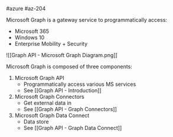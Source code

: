 #azure #az-204 

Microsoft Graph is a gateway service to programmatically access:
- Microsoft 365
- Windows 10
- Enterprise Mobility + Security

![[Graph API - Microsoft Graph Diagram.png]]

Microsoft Graph is composed of three components:
1. Microsoft Graph API
	- Programmatically access various MS services
	- See [[Graph API - Introduction]]
1. Microsoft Graph Connectors
	- Get external data in
	- See [[Graph API - Graph Connectors]]
1. Microsoft Graph Data Connect
	- Data store
	- See [[Graph API - Graph Data Connect]]